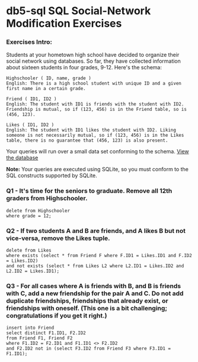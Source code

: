 # db5-sql SQL Social-Network Modification Exercises

### Exercises Intro:
Students at your hometown high school have decided to organize their social network using databases. So far, they have collected information about sixteen students in four grades, 9-12. Here's the schema: 

	Highschooler ( ID, name, grade ) 
	English: There is a high school student with unique ID and a given first name in a certain grade. 

	Friend ( ID1, ID2 ) 
	English: The student with ID1 is friends with the student with ID2. Friendship is mutual, so if (123, 456) is in the Friend table, so is (456, 123). 

	Likes ( ID1, ID2 ) 
	English: The student with ID1 likes the student with ID2. Liking someone is not necessarily mutual, so if (123, 456) is in the Likes table, there is no guarantee that (456, 123) is also present. 

Your queries will run over a small data set conforming to the schema.
[View the database](https://lagunita.stanford.edu/c4x/DB/SQL/asset/socialdata.html)

**Note:** Your queries are executed using SQLite, so you must conform to the SQL constructs supported by SQLite.


### Q1 - It's time for the seniors to graduate. Remove all 12th graders from Highschooler.

	delete from Highschooler
	where grade = 12;

### Q2 - If two students A and B are friends, and A likes B but not vice-versa, remove the Likes tuple.

	delete from Likes
	where exists (select * from Friend F where F.ID1 = Likes.ID1 and F.ID2 = Likes.ID2)
	and not exists (select * from Likes L2 where L2.ID1 = Likes.ID2 and L2.ID2 = Likes.ID1);

### Q3 - For all cases where A is friends with B, and B is friends with C, add a new friendship for the pair A and C. Do not add duplicate friendships, friendships that already exist, or friendships with oneself. (This one is a bit challenging; congratulations if you get it right.)

	insert into Friend
	select distinct F1.ID1, F2.ID2
	from Friend F1, Friend F2
	where F1.ID2 = F2.ID1 and F1.ID1 <> F2.ID2
	and F2.ID2 not in (select F3.ID2 from Friend F3 where F3.ID1 = F1.ID1);
